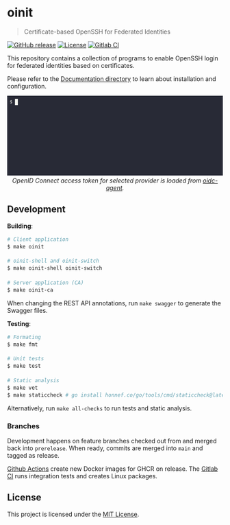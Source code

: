 # oinit
> Certificate-based OpenSSH for Federated Identities

[![GitHub release](https://img.shields.io/github/release/lbrocke/oinit?include_prereleases=&sort=semver&color=blue)](https://github.com/lbrocke/oinit/releases/)
[![License](https://img.shields.io/badge/license-MIT-blue)](https://github.com/lbrocke/oinit/blob/main/LICENSE)
[![Gitlab CI](https://git.scc.kit.edu/m-team/oidc/ssh/oinit/badges/main/pipeline.svg)](https://git.scc.kit.edu/m-team/oidc/ssh/oinit/-/pipelines)

This repository contains a collection of programs to enable OpenSSH login for federated identities based on certificates.

Please refer to the [Documentation directory](Documentation/README.md) to learn about installation and configuration.

<p align="center">
  <img src=".github/oinit.gif" /><br>
  <i>OpenID Connect access token for selected provider is loaded from <a href="https://github.com/indigo-dc/oidc-agent">oidc-agent</a>.</i>
</p>

## Development

**Building**:

```sh
# Client application
$ make oinit

# oinit-shell and oinit-switch
$ make oinit-shell oinit-switch

# Server application (CA)
$ make oinit-ca
```

When changing the REST API annotations, run `make swagger` to generate the Swagger files.

**Testing**:

```sh
# Formating
$ make fmt

# Unit tests
$ make test

# Static analysis
$ make vet
$ make staticcheck # go install honnef.co/go/tools/cmd/staticcheck@latest
```

Alternatively, run `make all-checks` to run tests and static analysis.

### Branches

Development happens on feature branches checked out from and merged back into `prerelease`.
When ready, commits are merged into `main` and tagged as release.

[Github Actions](https://github.com/lbrocke/oinit/actions) create new Docker images for GHCR on release. The [Gitlab CI](https://git.scc.kit.edu/m-team/oinit/-/pipelines) runs integration tests and creates Linux packages.

## License

This project is licensed under the [MIT License](LICENSE).
